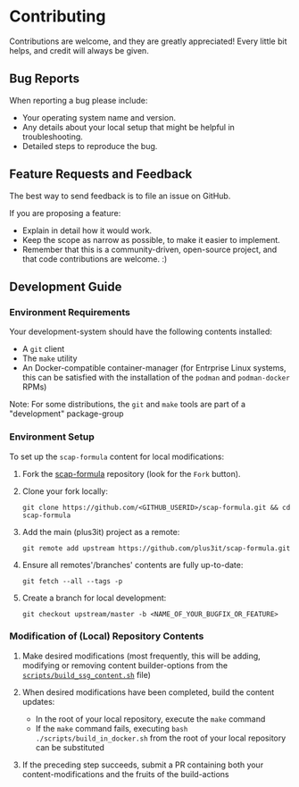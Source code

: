 # Contributing

Contributions are welcome, and they are greatly appreciated! Every little bit
helps, and credit will always be given.

## Bug Reports

When reporting a bug please include:

*   Your operating system name and version.
*   Any details about your local setup that might be helpful in
    troubleshooting.
*   Detailed steps to reproduce the bug.

## Feature Requests and Feedback

The best way to send feedback is to file an issue on GitHub.

If you are proposing a feature:

*   Explain in detail how it would work.
*   Keep the scope as narrow as possible, to make it easier to implement.
*   Remember that this is a community-driven, open-source project, and that
    code contributions are welcome. :)

## Development Guide

### Environment Requirements

Your development-system should have the following contents installed:

* A `git` client
* The `make` utility
* An Docker-compatible container-manager (for Entrprise Linux systems, 
  this can be satisfied with the installation of the `podman` and 
  `podman-docker` RPMs)

Note: For some distributions, the `git` and `make` tools are part of a 
"development" package-group

### Environment Setup

To set up the `scap-formula` content for local modifications:

1.  Fork the [scap-formula](https://github.com/plus3it/scap-formula) repository
    (look for the `Fork` button).

1.  Clone your fork locally:

    ```shell
    git clone https://github.com/<GITHUB_USERID>/scap-formula.git && cd scap-formula
    ```

1.  Add the main (plus3it) project as a remote:

    ```shell
    git remote add upstream https://github.com/plus3it/scap-formula.git
    ```

1. Ensure all remotes'/branches' contents are fully up-to-date:

    ```shell
    git fetch --all --tags -p
    ```

1.  Create a branch for local development:

    ```shell
    git checkout upstream/master -b <NAME_OF_YOUR_BUGFIX_OR_FEATURE>
    ```

### Modification of (Local) Repository Contents

1.  Make desired modifications (most frequently, this will be adding, modifying
    or removing content builder-options from the [`scripts/build_ssg_content.sh`](/scripts/build_ssg_content.sh)
    file)

1.  When desired modifications have been completed, build the content updates:

    * In the root of your local repository, execute the `make` command
    * If the `make` command fails, executing `bash ./scripts/build_in_docker.sh`
        from the root of your local repository can be substituted

1. If the preceding step succeeds, submit a PR containing both your
   content-modifications and the fruits of the build-actions
